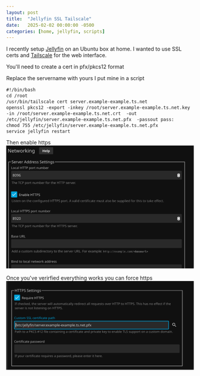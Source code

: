 ```yaml
---
layout: post
title:  "Jellyfin SSL Tailscale"
date:   2025-02-02 00:00:00 -0500
categories: [home, jellyfin, scripts]
---
```


I recently setup [Jellyfin](https://jellyfin.org) on an Ubuntu box at home. I wanted to use SSL certs and [Tailscale](https://tailscale.com) for the web interface.

You'll need to create a cert in pfx/pkcs12 format

Replace the servername with yours I put mine in a script
```
#!/bin/bash
cd /root
/usr/bin/tailscale cert server.example-example.ts.net
openssl pkcs12 -export -inkey /root/server.example-example.ts.net.key  -in /root/server.example-example.ts.net.crt  -out /etc/jellyfin/server.example-example.ts.net.pfx  -passout pass:
chmod 755 /etc/jellyfin/server.example-example.ts.net.pfx
service jellyfin restart
```


Then enable https
![Enable https](/images/jf-https.png)


Once you've verirfied everything works you can force https
![Require https](/images/jf-https-example.png)


